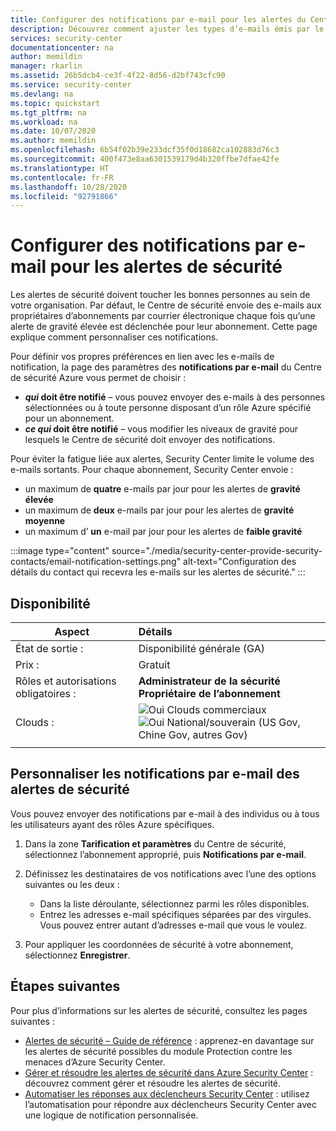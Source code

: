 ```yaml
---
title: Configurer des notifications par e-mail pour les alertes du Centre de sécurité Azure
description: Découvrez comment ajuster les types d’e-mails émis par le Centre de sécurité Azure pour les alertes de sécurité.
services: security-center
documentationcenter: na
author: memildin
manager: rkarlin
ms.assetid: 26b5dcb4-ce3f-4f22-8d56-d2bf743cfc90
ms.service: security-center
ms.devlang: na
ms.topic: quickstart
ms.tgt_pltfrm: na
ms.workload: na
ms.date: 10/07/2020
ms.author: memildin
ms.openlocfilehash: 6b54f02b39e233dcf35f0d18682ca102883d76c3
ms.sourcegitcommit: 400f473e8aa6301539179d4b320ffbe7dfae42fe
ms.translationtype: HT
ms.contentlocale: fr-FR
ms.lasthandoff: 10/28/2020
ms.locfileid: "92791866"
---
```

# <a name="configure-email-notifications-for-security-alerts"></a>Configurer des notifications par e-mail pour les alertes de sécurité 

Les alertes de sécurité doivent toucher les bonnes personnes au sein de votre organisation. Par défaut, le Centre de sécurité envoie des e-mails aux propriétaires d’abonnements par courrier électronique chaque fois qu’une alerte de gravité élevée est déclenchée pour leur abonnement. Cette page explique comment personnaliser ces notifications.

Pour définir vos propres préférences en lien avec les e-mails de notification, la page des paramètres des **notifications par e-mail** du Centre de sécurité Azure vous permet de choisir :

- **_qui_ doit être notifié** – vous pouvez envoyer des e-mails à des personnes sélectionnées ou à toute personne disposant d’un rôle Azure spécifié pour un abonnement. 
- **_ce qui_ doit être notifié** – vous modifier les niveaux de gravité pour lesquels le Centre de sécurité doit envoyer des notifications.

Pour éviter la fatigue liée aux alertes, Security Center limite le volume des e-mails sortants. Pour chaque abonnement, Security Center envoie :

- un maximum de **quatre** e-mails par jour pour les alertes de **gravité élevée**
- un maximum de **deux** e-mails par jour pour les alertes de **gravité moyenne**
- un maximum d’ **un** e-mail par jour pour les alertes de **faible gravité**

:::image type="content" source="./media/security-center-provide-security-contacts/email-notification-settings.png" alt-text="Configuration des détails du contact qui recevra les e-mails sur les alertes de sécurité." :::
 
## <a name="availability"></a>Disponibilité

|Aspect|Détails|
|----|:----|
|État de sortie :|Disponibilité générale (GA)|
|Prix :|Gratuit|
|Rôles et autorisations obligatoires :|**Administrateur de la sécurité**<br>**Propriétaire de l’abonnement** |
|Clouds :|![Oui](./media/icons/yes-icon.png) Clouds commerciaux<br>![Oui](./media/icons/yes-icon.png) National/souverain (US Gov, Chine Gov, autres Gov)|
|||


## <a name="customize-the-security-alerts-email-notifications"></a>Personnaliser les notifications par e-mail des alertes de sécurité<a name="email"></a>

Vous pouvez envoyer des notifications par e-mail à des individus ou à tous les utilisateurs ayant des rôles Azure spécifiques.

1. Dans la zone **Tarification et paramètres** du Centre de sécurité, sélectionnez l’abonnement approprié, puis **Notifications par e-mail**.

1. Définissez les destinataires de vos notifications avec l’une des options suivantes ou les deux :

    - Dans la liste déroulante, sélectionnez parmi les rôles disponibles.
    - Entrez les adresses e-mail spécifiques séparées par des virgules. Vous pouvez entrer autant d’adresses e-mail que vous le voulez.

1. Pour appliquer les coordonnées de sécurité à votre abonnement, sélectionnez **Enregistrer**.


## <a name="next-steps"></a>Étapes suivantes

Pour plus d’informations sur les alertes de sécurité, consultez les pages suivantes :

- [Alertes de sécurité – Guide de référence](alerts-reference.md) : apprenez-en davantage sur les alertes de sécurité possibles du module Protection contre les menaces d’Azure Security Center.
- [Gérer et résoudre les alertes de sécurité dans Azure Security Center](security-center-managing-and-responding-alerts.md) : découvrez comment gérer et résoudre les alertes de sécurité.
- [Automatiser les réponses aux déclencheurs Security Center](workflow-automation.md) : utilisez l’automatisation pour répondre aux déclencheurs Security Center avec une logique de notification personnalisée.